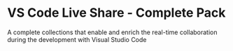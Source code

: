 # VS Code Live Share - Complete Pack
A complete collections that enable and enrich the real-time collaboration during the development with Visual Studio Code
